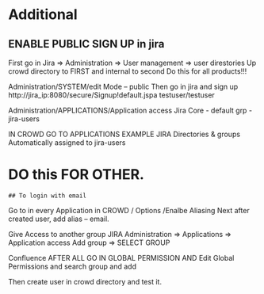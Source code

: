 # Additional

## ENABLE PUBLIC SIGN UP in jira
First go in Jira => Administration => User management => user direstories
Up crowd directory to FIRST and internal to second
Do this for all products!!!

Administration/SYSTEM/edit Mode – public
Then go in jira and sign up
http://jira_ip:8080/secure/Signup!default.jspa
testuser/testuser

Administration/APPLICATIONS/Application access
Jira Core - default grp - jira-users


IN CROWD GO TO APPLICATIONS 
EXAMPLE JIRA
Directories & groups
Automatically assigned to
jira-users

# DO this FOR OTHER.
```
## To login with email
```
Go to in every Application in CROWD / Options /Enalbe Aliasing
Next after created user, add alias – email.
 
Give Access to another group
JIRA
Administration => Applications => Application access
Add group => SELECT GROUP

Confluence
AFTER ALL GO IN GLOBAL PERMISSION AND Edit Global Permissions
and search group and add

Then create user in crowd directory and test it.
```